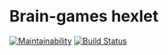 # Brain-games hexlet
[![Maintainability](https://api.codeclimate.com/v1/badges/ce99e4793f160670f577/maintainability)](https://codeclimate.com/github/Heizoinside/frontend-project-lvl1/maintainability)
[![Build Status](https://travis-ci.org/Heizoinside/frontend-project-lvl1.svg?branch=master)](https://travis-ci.org/Heizoinside/frontend-project-lvl1)
